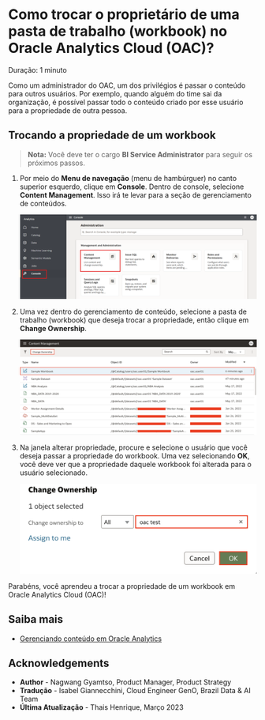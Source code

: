 # Como trocar o proprietário de uma pasta de trabalho (workbook) no Oracle Analytics Cloud (OAC)?

Duração: 1 minuto

Como um administrador do OAC, um dos privilégios é passar o conteúdo para outros usuários. Por exemplo, quando alguém do time sai da organização, é possível passar todo o conteúdo criado por esse usuário para a propriedade de outra pessoa.

## Trocando a propriedade de um workbook
>**Nota:** Você deve ter o cargo **BI Service Administrator** para seguir os próximos passos.

1. Por meio do **Menu de navegação** (menu de hambúrguer) no canto superior esquerdo, clique em **Console**. Dentro de console, selecione **Content Management**. Isso irá te levar para a seção de gerenciamento de conteúdos.

    ![Console](images/console.png)

2. Uma vez dentro do gerenciamento de conteúdo, selecione a pasta de trabalho (workbook) que deseja trocar a propriedade, então clique em **Change Ownership**.

    ![Content management](images/content-management.png)

3. Na janela alterar propriedade, procure e selecione o usuário que você deseja passar a propriedade do workbook. Uma vez selecionando **OK**, você deve ver que a propriedade daquele workbook foi alterada para o usuário selecionado.

    ![change-owner](images/change-owner.png)

Parabéns, você aprendeu a trocar a propriedade de um workbook em Oracle Analytics Cloud (OAC)!

## Saiba mais

* [Gerenciando conteúdo em Oracle Analytics](https://blogs.oracle.com/analytics/post/managing-content-in-oracle-analytics)

## Acknowledgements
* **Author** - Nagwang Gyamtso, Product Manager, Product Strategy
* **Tradução** - Isabel Giannecchini, Cloud Engineer GenO, Brazil Data & AI Team
* **Última Atualização** - Thais Henrique,  Março 2023
